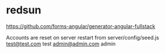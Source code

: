 redsun
======

https://github.com/forms-angular/generator-angular-fullstack



Accounts are reset on server restart from server/config/seed.js
test@test.com test
admin@admin.com admin
